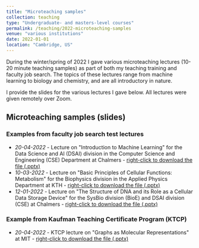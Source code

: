 ```yaml
---
title: "Microteaching samples"
collection: teaching
type: "Undergraduate- and masters-level courses"
permalink: /teaching/2022-microteaching-samples
venue: "various institutions"
date: 2022-01-01
location: "Cambridge, US"
---
```


During the winter/spring of 2022 I gave various microteaching lectures (10-20 minute teaching samples) as part of both my teaching training and faculty job search. The topics of these lectures range from machine learning to biology and chemistry, and are all introductory in nature. 

I provide the slides for the various lectures I gave below. All lectures were given remotely over Zoom.

## Microteaching samples (slides)
### Examples from faculty job search test lectures
* *20-04-2022* - Lecture on "Introduction to Machine Learning" for the Data Science and AI (DSAI) division in the Computer Science and Engineering (CSE) Department at Chalmers - <a href="../files/20220420_ChalmersWASPMicroteachingSample_Mercado.pptx">right-click to download the file (.pptx)</a>
* *10-03-2022* - Lecture on "Basic Principles of Cellular Functions: Metabolism" for the Biophysics division in the Applied Physics Department at KTH - <a href="../files/20220310_KTHDDLSMicroteachingSample_Mercado.pptx">right-click to download the file (.pptx)</a>
* *12-01-2022* - Lecture on "The Structure of DNA and its Role as a Cellular Data Storage Device" for the SysBio division (BioE) and DSAI division (CSE) at Chalmers - <a href="../files/20220112_ChalmersDDLSMicroteachingSample_Mercado.pptx">right-click to download the file (.pptx)</a>

### Example from Kaufman Teaching Certificate Program (KTCP)
* *20-04-2022* - KTCP lecture on "Graphs as Molecular Representations" at MIT - <a href="../files/20220420_KTCPMicroteachingSample_Mercado.pptx">right-click to download the file (.pptx)</a>
